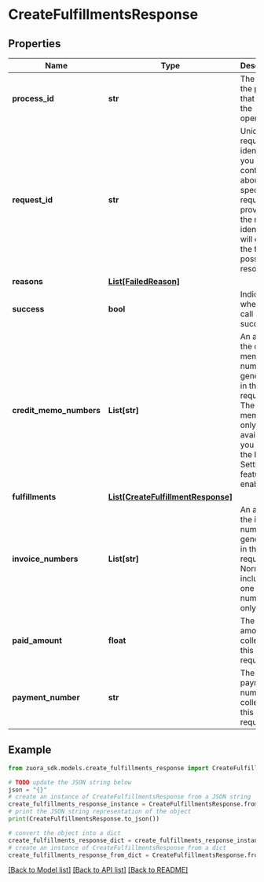 # CreateFulfillmentsResponse


## Properties

Name | Type | Description | Notes
------------ | ------------- | ------------- | -------------
**process_id** | **str** | The Id of the process that handle the operation.  | [optional] 
**request_id** | **str** | Unique request identifier. If you need to contact us about a specific request, providing the request identifier will ensure the fastest possible resolution.  | [optional] 
**reasons** | [**List[FailedReason]**](FailedReason.md) |  | [optional] 
**success** | **bool** | Indicates whether the call succeeded.  | [optional] 
**credit_memo_numbers** | **List[str]** | An array of the credit memo numbers generated in this request. The credit memo is only available if you have the Invoice Settlement feature enabled.  | [optional] 
**fulfillments** | [**List[CreateFulfillmentResponse]**](CreateFulfillmentResponse.md) |  | [optional] 
**invoice_numbers** | **List[str]** | An array of the invoice numbers generated in this request. Normally it includes one invoice number only.  | [optional] 
**paid_amount** | **float** | The total amount collected in this request.  | [optional] 
**payment_number** | **str** | The payment number collected in this request.  | [optional] 

## Example

```python
from zuora_sdk.models.create_fulfillments_response import CreateFulfillmentsResponse

# TODO update the JSON string below
json = "{}"
# create an instance of CreateFulfillmentsResponse from a JSON string
create_fulfillments_response_instance = CreateFulfillmentsResponse.from_json(json)
# print the JSON string representation of the object
print(CreateFulfillmentsResponse.to_json())

# convert the object into a dict
create_fulfillments_response_dict = create_fulfillments_response_instance.to_dict()
# create an instance of CreateFulfillmentsResponse from a dict
create_fulfillments_response_from_dict = CreateFulfillmentsResponse.from_dict(create_fulfillments_response_dict)
```
[[Back to Model list]](../README.md#documentation-for-models) [[Back to API list]](../README.md#documentation-for-api-endpoints) [[Back to README]](../README.md)


